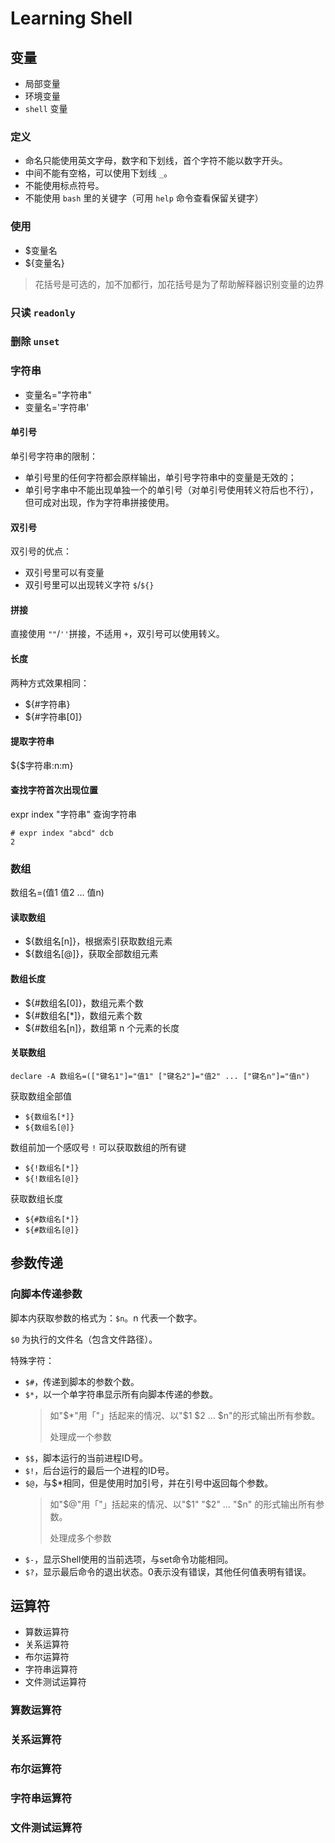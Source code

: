 # Learning Shell

## 变量

- 局部变量
- 环境变量
- `shell` 变量

### 定义

- 命名只能使用英文字母，数字和下划线，首个字符不能以数字开头。
- 中间不能有空格，可以使用下划线 `_`。
- 不能使用标点符号。
- 不能使用 `bash` 里的关键字（可用 `help` 命令查看保留关键字）

### 使用

- $变量名
- ${变量名}

> 花括号是可选的，加不加都行，加花括号是为了帮助解释器识别变量的边界

### 只读 `readonly`

### 删除 `unset`

### 字符串

- 变量名="字符串"
- 变量名='字符串'

#### 单引号

单引号字符串的限制：

- 单引号里的任何字符都会原样输出，单引号字符串中的变量是无效的；
- 单引号字串中不能出现单独一个的单引号（对单引号使用转义符后也不行），但可成对出现，作为字符串拼接使用。

#### 双引号

双引号的优点：

- 双引号里可以有变量
- 双引号里可以出现转义字符 `$`/`${}`

#### 拼接

直接使用 `""`/`''`拼接，不适用 `+`，双引号可以使用转义。

#### 长度

两种方式效果相同：

- ${#字符串}
- ${#字符串[0]}

#### 提取字符串

${$字符串:n:m}

#### 查找字符首次出现位置

expr index "字符串" 查询字符串

```shell
# expr index "abcd" dcb
2
```

### 数组

数组名=(值1 值2 ... 值n)

#### 读取数组

- ${数组名[n]}，根据索引获取数组元素
- ${数组名[@]}，获取全部数组元素

#### 数组长度

- ${#数组名[0]}，数组元素个数
- ${#数组名[*]}，数组元素个数
- ${#数组名[n]}，数组第 n 个元素的长度

#### 关联数组

`declare -A 数组名=(["键名1"]="值1" ["键名2"]="值2" ... ["键名n"]="值n")`

获取数组全部值

- `${数组名[*]}`
- `${数组名[@]}`

数组前加一个感叹号 `!` 可以获取数组的所有键

- `${!数组名[*]}`
- `${!数组名[@]}`

获取数组长度

- `${#数组名[*]}`
- `${#数组名[@]}`

## 参数传递

### 向脚本传递参数

脚本内获取参数的格式为：`$n`。n 代表一个数字。

`$0` 为执行的文件名（包含文件路径）。

特殊字符：

- `$#`，传递到脚本的参数个数。
- `$*`，以一个单字符串显示所有向脚本传递的参数。
    > 如"$*"用「"」括起来的情况、以"$1 $2 … $n"的形式输出所有参数。
    >
    > 处理成一个参数
- `$$`，脚本运行的当前进程ID号。
- `$!`，后台运行的最后一个进程的ID号。
- `$@`，与$*相同，但是使用时加引号，并在引号中返回每个参数。
    > 如"$@"用「"」括起来的情况、以"$1" "$2" … "$n" 的形式输出所有参数。
    >
    > 处理成多个参数
- `$-`，显示Shell使用的当前选项，与set命令功能相同。
- `$?`，显示最后命令的退出状态。0表示没有错误，其他任何值表明有错误。

## 运算符

- 算数运算符
- 关系运算符
- 布尔运算符
- 字符串运算符
- 文件测试运算符

### 算数运算符

### 关系运算符

### 布尔运算符

### 字符串运算符

### 文件测试运算符
